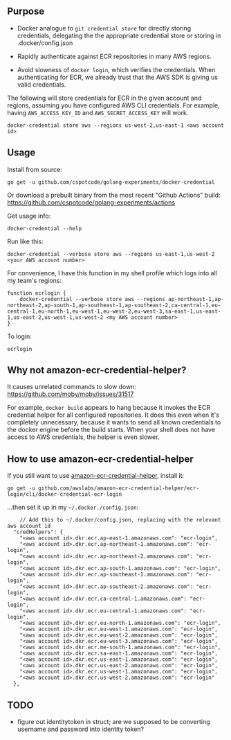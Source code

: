 ## Purpose

* Docker analogue to `git credential store` for directly storing credentials, delegating the the appropriate credential
store or storing in .docker/config.json

* Rapidly authenticate against ECR repositories in many AWS regions.

* Avoid slowness of `docker login`, which verifies the credentials.  When authenticating for ECR, we already trust that
the AWS SDK is giving us valid credentials.

The following will store credentials for ECR in the given account and regions, assuming you have configured AWS CLI
credentials.  For example, having `AWS_ACCESS_KEY_ID` and `AWS_SECRET_ACCESS_KEY` will work.

```
docker-credential store aws --regions us-west-2,us-east-1 <aws account id>
```

## Usage

Install from source:

```
go get -u github.com/cspotcode/golang-experiments/docker-credential
```

Or download a prebuilt binary from the most recent "Github Actions" build: https://github.com/cspotcode/golang-experiments/actions

Get usage info:

```
docker-credential --help
```

Run like this:

```
docker-credential --verbose store aws --regions us-east-1,us-west-2 <your AWS account number>
```

For convenience, I have this function in my shell profile which logs into all my team's regions:
```
function ecrlogin {
    docker-credential --verbose store aws --regions ap-northeast-1,ap-northeast-2,ap-south-1,ap-southeast-1,ap-southeast-2,ca-central-1,eu-central-1,eu-north-1,eu-west-1,eu-west-2,eu-west-3,sa-east-1,us-east-1,us-east-2,us-west-1,us-west-2 <my AWS account number>
}
```

To login:

```
ecrlogin
```

## Why not amazon-ecr-credential-helper?

It causes unrelated commands to slow down: https://github.com/moby/moby/issues/31517

For example, `docker build` appears to hang because it invokes the ECR credential helper for all configured repositories.
It does this even when it's completely unnecessary, because it wants to send
all known credentials to the docker engine before the build starts.  When your shell does not have access to AWS
credentials, the helper is even slower.

## How to use amazon-ecr-credential-helper

If you still want to use [amazon-ecr-credential-helper](https://github.com/awslabs/amazon-ecr-credential-helper), install it:

```
go get -u github.com/awslabs/amazon-ecr-credential-helper/ecr-login/cli/docker-credential-ecr-login
```

...then set it up in my `~/.docker./config.json`:

```
    // Add this to ~/.docker/config.json, replacing with the relevant aws account id
  "credHelpers": {
    "<aws account id>.dkr.ecr.ap-east-1.amazonaws.com": "ecr-login",
    "<aws account id>.dkr.ecr.ap-northeast-1.amazonaws.com": "ecr-login",
    "<aws account id>.dkr.ecr.ap-northeast-2.amazonaws.com": "ecr-login",
    "<aws account id>.dkr.ecr.ap-south-1.amazonaws.com": "ecr-login",
    "<aws account id>.dkr.ecr.ap-southeast-1.amazonaws.com": "ecr-login",
    "<aws account id>.dkr.ecr.ap-southeast-2.amazonaws.com": "ecr-login",
    "<aws account id>.dkr.ecr.ca-central-1.amazonaws.com": "ecr-login",
    "<aws account id>.dkr.ecr.eu-central-1.amazonaws.com": "ecr-login",
    "<aws account id>.dkr.ecr.eu-north-1.amazonaws.com": "ecr-login",
    "<aws account id>.dkr.ecr.eu-west-1.amazonaws.com": "ecr-login",
    "<aws account id>.dkr.ecr.eu-west-2.amazonaws.com": "ecr-login",
    "<aws account id>.dkr.ecr.eu-west-3.amazonaws.com": "ecr-login",
    "<aws account id>.dkr.ecr.me-south-1.amazonaws.com": "ecr-login",
    "<aws account id>.dkr.ecr.sa-east-1.amazonaws.com": "ecr-login",
    "<aws account id>.dkr.ecr.us-east-1.amazonaws.com": "ecr-login",
    "<aws account id>.dkr.ecr.us-east-2.amazonaws.com": "ecr-login",
    "<aws account id>.dkr.ecr.us-west-1.amazonaws.com": "ecr-login",
    "<aws account id>.dkr.ecr.us-west-2.amazonaws.com": "ecr-login"
  },
```

## TODO

* figure out identitytoken in struct; are we supposed to be converting username and password into identity token?

